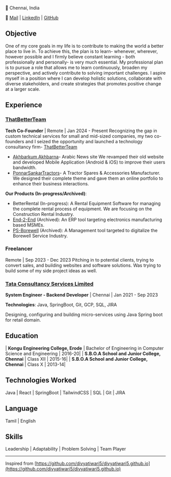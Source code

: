 📍 Chennai, India

📧 [Mail](mailto:acamarnath4@gmail.com) | [LinkedIn](https://www.linkedin.com/in/amarnathac) | [GitHub](https://github.com/AmarnathAyyananChakkaravarthy)


## Objective
One of my core goals in my life is to contribute to making the world a better place to live in. To achieve this, the plan is to learn- whenever, wherever, however possible and I firmly believe constant learning - both professionally and personally- is very much essential. My professional plan is to pursue a role that allows me to learn continuously, broaden my perspective, and actively contribute to solving important challenges. I aspire myself in a position where I can develop holistic solutions, collaborate with diverse stakeholders, and create strategies that promotes positive change at a larger scale.

## Experience

### [ThatBetterTeam](https://thatbetterteam.com/)
**Tech Co-Founder** | Remote | Jan 2024 - Present
Recognizing the gap in custom technical services for small and mid-sized companies, my two co-founders and I seized the opportunity and launched a technology consultancy firm- [ThatBetterTeam](https://thatbetterteam.com/)
- [Akhbarkum Akhbarna](https://akhbarkum-akhbarna.com/)- Arabic News site
    We revamped their old website and developed Mobile Application (Android & iOS) to improve their users bandwidth.
- [PonnarSankarTractors](https://ponnarsankartractors.com/)- A Tractor Spares & Accessories Manufacturer.
    We designed their complete theme and gave them an online portfolio to enhance their business interactions.

**Our Products (In-progress/Archived)**:
- BetterRental (In-progress): A Rental Equipment Software for managing the complete rental process of equipment. We are focusing on the Construction Rental Industry. 
- [End-2-End](https://erp-web-app-v1.web.app/) (Archived): An ERP tool targeting electronics manufacturing based MSMEs.
- [PS-Borewell](https://ps-borewell-frontend.web.app/) (Archived): A Management tool targeted to digitalize the Borewell Service Industry.

### Freelancer 
 Remote | Sep 2023 - Dec 2023
Pitching in to potential clients, trying to convert sales, and building websites and software solutions. Was trying to build some of my side project ideas as well.

### [Tata Consultancy Services Limited](https://www.tcs.com/)
**System Engineer - Backend Developer** | Chennai | Jan 2021 - Sep 2023

**Technologies**: Java, SpringBoot, Git, GCP, SQL, JIRA

Designing, configuring and building micro-services using Java Spring boot for retail domain.

## Education

| **Kongu Engineering College, Erode** | Bachelor of Engineering in Computer Science and Engineering | 2016-20|
| **S.B.O.A School and Junior College, Chennai** | Class XII  | 2015-16|
| **S.B.O.A School and Junior College, Chennai** | Class X  | 2013-14|

## Technologies Worked
  Java | React | SpringBoot | TailwindCSS | SQL | Git | JIRA

## Language
  Tamil | English

## Skills
  Leadership | Adaptability | Problem Solving | Team Player



---
Inspired from [https://github.com/divyatiwari5/divyatiwari5.github.io](https://github.com/divyatiwari5/divyatiwari5.github.io)
